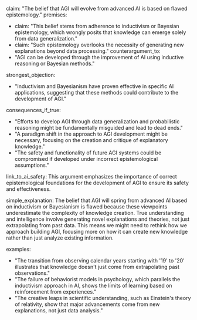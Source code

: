 claim: "The belief that AGI will evolve from advanced AI is based on flawed epistemology."
premises:
  - claim: "This belief stems from adherence to inductivism or Bayesian epistemology, which wrongly posits that knowledge can emerge solely from data generalization."
  - claim: "Such epistemology overlooks the necessity of generating new explanations beyond data processing."
counterargument_to:
  - "AGI can be developed through the improvement of AI using inductive reasoning or Bayesian methods."

strongest_objection:
  - "Inductivism and Bayesianism have proven effective in specific AI applications, suggesting that these methods could contribute to the development of AGI."

consequences_if_true:
  - "Efforts to develop AGI through data generalization and probabilistic reasoning might be fundamentally misguided and lead to dead ends."
  - "A paradigm shift in the approach to AGI development might be necessary, focusing on the creation and critique of explanatory knowledge."
  - "The safety and functionality of future AGI systems could be compromised if developed under incorrect epistemological assumptions."

link_to_ai_safety: This argument emphasizes the importance of correct epistemological foundations for the development of AGI to ensure its safety and effectiveness.

simple_explanation: The belief that AGI will spring from advanced AI based on inductivism or Bayesianism is flawed because these viewpoints underestimate the complexity of knowledge creation. True understanding and intelligence involve generating novel explanations and theories, not just extrapolating from past data. This means we might need to rethink how we approach building AGI, focusing more on how it can create new knowledge rather than just analyze existing information.

examples:
  - "The transition from observing calendar years starting with '19' to '20' illustrates that knowledge doesn't just come from extrapolating past observations."
  - "The failure of behaviorist models in psychology, which parallels the inductivism approach in AI, shows the limits of learning based on reinforcement from experiences."
  - "The creative leaps in scientific understanding, such as Einstein's theory of relativity, show that major advancements come from new explanations, not just data analysis."